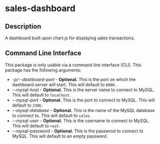 # sales-dashboard

Description
----
A dashboard built upon chart.js for displaying sales transactions.

Command Line Interface
----
This package is only usable via a command line interface (CLI). This package has the following arguments:

* *-p/--dashboard-port* - **Optional.** This is the port on which the dashboard server will start. This will default to `8000`.
* *--mysql-host* - **Optional.** This is the server name to connect to MySQL. This will default to `localhost`.
* *--mysql-port* - **Optional.** This is the port to connect to MySQL. This will default to `3306`.
* *--mysql-database* - **Optional.** This is the name of the MySQL database to connect to. This will default to `sales`.
* *--mysql-user* - **Optional.** This is the username to connect to MySQL. This will default to `root`.
* *--mysql-password* - **Optional.** This is the passwrod to connect to MySQL. This will default to an empty password.
